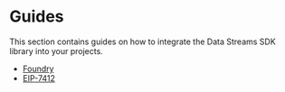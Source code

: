 # Guides

This section contains guides on how to integrate the Data Streams SDK library into your projects.

- [Foundry](./foundry.md)
- [EIP-7412](./eip7412.md)
